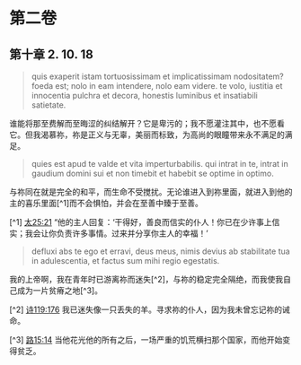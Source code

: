 # 第二卷
## 第十章 2. 10. 18

> quis exaperit istam tortuosissimam et implicatissimam nodositatem? foeda est; nolo in eam intendere, nolo eam videre. te volo, iustitia et innocentia pulchra et decora, honestis luminibus et insatiabili satietate.

谁能将那至费解而至晦涩的纠结解开？它是卑污的；我不愿灌注其中，也不愿看它。但我渴慕祢，祢是正义与无辜，美丽而标致，为高尚的眼瞳带来永不满足的满足。

> quies est apud te valde et vita imperturbabilis. qui intrat in te, intrat in gaudium domini sui et non timebit et habebit se optime in optimo.

与祢同在就是完全的和平，而生命不受搅扰。无论谁进入到祢里面，就进入到他的主的喜乐里面[^1]而不会惧怕，并会在至善中臻于至善。

[^1] [太25:21](https://biblehub.com/matthew/25-21.htm) “他的主人回复：‘干得好，善良而信实的仆人！你已在少许事上信实；我会让你负责许多事情。过来并分享你主人的幸福！’

> defluxi abs te ego et erravi, deus meus, nimis devius ab stabilitate tua in adulescentia, et factus sum mihi regio egestatis.

我的上帝啊，我在青年时已游离祢而迷失[^2]，与祢的稳定完全隔绝，而我使我自己成为一片贫瘠之地[^3]。

[^2] [诗119:176](https://biblehub.com/psalms/119-176.htm) 我已迷失像一只丢失的羊。寻求祢的仆人，因为我未曾忘记祢的诫命。

[^3] [路15:14](https://biblehub.com/luke/15-14.htm) 当他花光他的所有之后，一场严重的饥荒横扫那个国家，而他开始变得贫乏。
